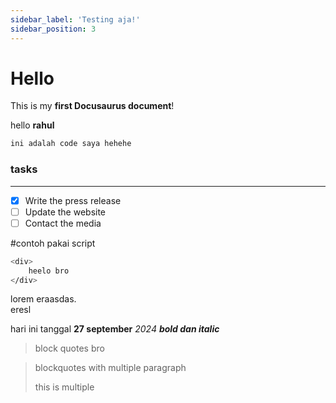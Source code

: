 ```yaml
---
sidebar_label: 'Testing aja!'
sidebar_position: 3
---
```


# Hello

This is my **first Docusaurus document**!

hello **rahul**

``` bash
ini adalah code saya hehehe
```

### tasks 
---
- [x] Write the press release
- [ ] Update the website
- [ ] Contact the media

#contoh pakai script

``` bash title="config.js"
<div>
    heelo bro
</div>
```

lorem eraasdas.  
eresl

hari ini tanggal **27 september** *2024* ***bold dan italic***

>block quotes bro

>blockquotes with multiple paragraph
>
>this is multiple